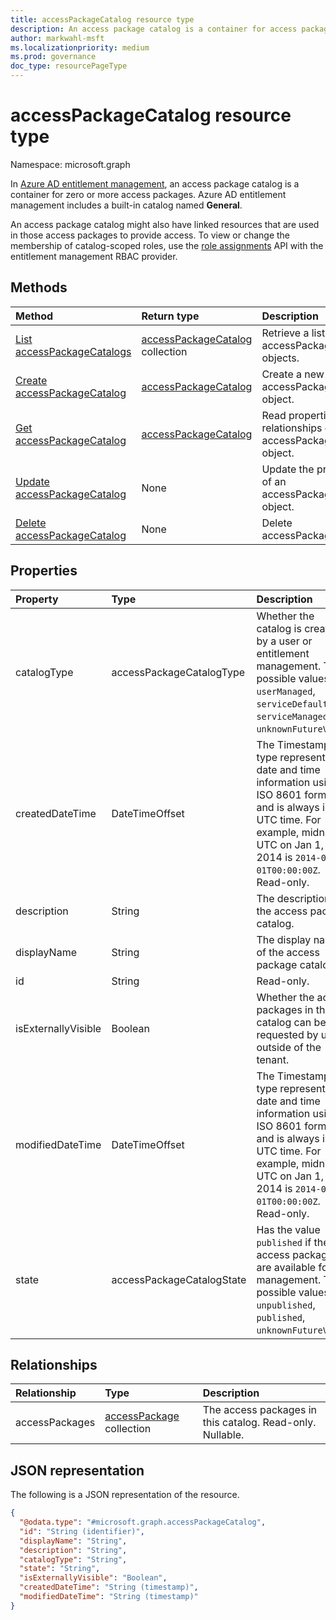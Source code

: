 ```yaml
---
title: accessPackageCatalog resource type
description: An access package catalog is a container for access packages.
author: markwahl-msft
ms.localizationpriority: medium
ms.prod: governance
doc_type: resourcePageType
---
```


# accessPackageCatalog resource type

Namespace: microsoft.graph

In [Azure AD entitlement management](entitlementmanagement-overview.md), an access package catalog is a container for zero or more access packages. Azure AD entitlement management includes a built-in catalog named **General**.

An access package catalog might also have linked resources that are used in those access packages to provide access. To view or change the membership of catalog-scoped roles, use the [role assignments](unifiedroleassignment.md) API with the entitlement management RBAC provider.

## Methods

| Method                                                                       | Return type                                                | Description                                                          |
| :--------------------------------------------------------------------------- | :--------------------------------------------------------- | :------------------------------------------------------------------- |
| [List accessPackageCatalogs](../api/entitlementmanagement-list-catalogs.md)  | [accessPackageCatalog](accesspackagecatalog.md) collection | Retrieve a list of accessPackageCatalog objects.                     |
| [Create accessPackageCatalog](../api/entitlementmanagement-post-catalogs.md) | [accessPackageCatalog](accesspackagecatalog.md)            | Create a new accessPackageCatalog object.                            |
| [Get accessPackageCatalog](../api/accesspackagecatalog-get.md)               | [accessPackageCatalog](accesspackagecatalog.md)            | Read properties and relationships of an accessPackageCatalog object. |
| [Update accessPackageCatalog](../api/accesspackagecatalog-update.md)         | None                                                       | Update the properties of an accessPackageCatalog object.             |
| [Delete accessPackageCatalog](../api/accesspackagecatalog-delete.md)         | None                                                       | Delete accessPackageCatalog.                                         |

## Properties

| Property            | Type                      | Description                                                                                                                                                                             |
| :------------------ | :------------------------ | :-------------------------------------------------------------------------------------------------------------------------------------------------------------------------------------- |
| catalogType         | accessPackageCatalogType  | Whether the catalog is created by a user or entitlement management. The possible values are: `userManaged`, `serviceDefault`, `serviceManaged`, `unknownFutureValue`.                   |
| createdDateTime     | DateTimeOffset            | The Timestamp type represents date and time information using ISO 8601 format and is always in UTC time. For example, midnight UTC on Jan 1, 2014 is `2014-01-01T00:00:00Z`. Read-only. |
| description         | String                    | The description of the access package catalog.                                                                                                                                          |
| displayName         | String                    | The display name of the access package catalog.                                                                                                                                         |
| id                  | String                    | Read-only.                                                                                                                                                                              |
| isExternallyVisible | Boolean                   | Whether the access packages in this catalog can be requested by users outside of the tenant.                                                                                            |
| modifiedDateTime    | DateTimeOffset            | The Timestamp type represents date and time information using ISO 8601 format and is always in UTC time. For example, midnight UTC on Jan 1, 2014 is `2014-01-01T00:00:00Z`. Read-only. |
| state               | accessPackageCatalogState | Has the value `published` if the access packages are available for management. The possible values are: `unpublished`, `published`, `unknownFutureValue`.                               |

## Relationships

| Relationship   | Type                                         | Description                                               |
| :------------- | :------------------------------------------- | :-------------------------------------------------------- |
| accessPackages | [accessPackage](accesspackage.md) collection | The access packages in this catalog. Read-only. Nullable. |

## JSON representation

The following is a JSON representation of the resource.

<!-- {
  "blockType": "resource",
  "keyProperty": "id",
  "@odata.type": "microsoft.graph.accessPackageCatalog",
  "openType": false
}
-->

```json
{
  "@odata.type": "#microsoft.graph.accessPackageCatalog",
  "id": "String (identifier)",
  "displayName": "String",
  "description": "String",
  "catalogType": "String",
  "state": "String",
  "isExternallyVisible": "Boolean",
  "createdDateTime": "String (timestamp)",
  "modifiedDateTime": "String (timestamp)"
}
```
